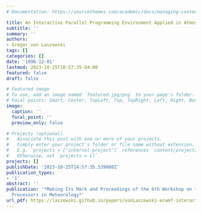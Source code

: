```yaml
---
# Documentation: https://sourcethemes.com/academic/docs/managing-content/

title: An Interactive Parallel Programming Environment Applied in Atmospheric Science
subtitle: ''
summary: ''
authors:
- Gregor von Laszewski
tags: []
categories: []
date: '1996-12-01'
lastmod: 2023-10-25T10:57:35-04:00
featured: false
draft: false

# Featured image
# To use, add an image named `featured.jpg/png` to your page's folder.
# Focal points: Smart, Center, TopLeft, Top, TopRight, Left, Right, BottomLeft, Bottom, BottomRight.
image:
  caption: ''
  focal_point: ''
  preview_only: false

# Projects (optional).
#   Associate this post with one or more of your projects.
#   Simply enter your project's folder or file name without extension.
#   E.g. `projects = ["internal-project"]` references `content/project/deep-learning/index.md`.
#   Otherwise, set `projects = []`.
projects: []
publishDate: '2023-10-25T14:57:35.539080Z'
publication_types:
- '1'
abstract: ''
publication: '*Making Its Mark and Proceedings of the 6th Workshop on the Use of Parallel
  Processors in Meteorology*'
url_pdf: https://laszewski.github.io/papers/vonLaszewski-ecwmf-interactive.pdf
---
```

